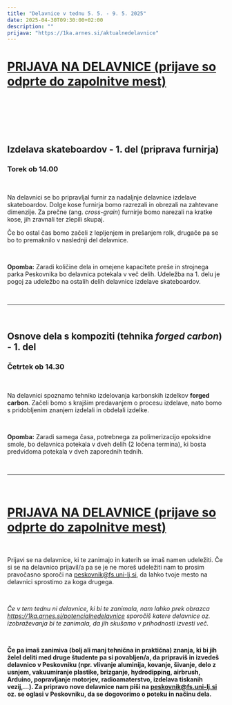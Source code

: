 ```yaml
---
title: "Delavnice v tednu 5. 5. - 9. 5. 2025"
date: 2025-04-30T09:30:00+02:00
description: ""
prijava: "https://1ka.arnes.si/aktualnedelavnice"
---
```






# [PRIJAVA NA DELAVNICE (prijave so odprte do zapolnitve mest)](https://1ka.arnes.si/aktualnedelavnice)

&nbsp;

&nbsp;

&nbsp;

## Izdelava skateboardov - 1. del (priprava furnirja)

### Torek ob 14.00

&nbsp;

Na delavnici se bo pripravljal furnir za nadaljnje delavnice izdelave skateboardov. Dolge kose furnirja bomo razrezali in obrezali na zahtevane dimenzije. Za prečne (ang. *cross-grain*) furnirje bomo narezali na kratke kose, jih zravnali ter zlepili skupaj. 

Če bo ostal čas bomo začeli z lepljenjem in prešanjem rolk, drugače pa se bo to premaknilo v naslednji del delavnice.

&nbsp;

**Opomba:** Zaradi količine dela in omejene kapacitete preše in strojnega parka Peskovnika bo delavnica potekala v več delih. Udeležba na 1. delu je pogoj za udeležbo na ostalih delih delavnice izdelave skateboardov.

&nbsp;

---
&nbsp;

## Osnove dela s kompoziti (tehnika *forged carbon*) - 1. del 

### Četrtek ob 14.30

&nbsp;

Na delavnici spoznamo tehniko izdelovanja karbonskih izdelkov **forged carbon**. Začeli bomo s krajšim predavanjem o procesu izdelave, nato bomo s pridobljenim znanjem izdelali in obdelali izdelke. 

&nbsp;

**Opomba:** Zaradi samega časa, potrebnega za polimerizacijo epoksidne smole, bo delavnica potekala v dveh delih (2 ločena termina), ki bosta predvidoma potekala v dveh zaporednih tednih.

&nbsp;

---

&nbsp;

# [PRIJAVA NA DELAVNICE (prijave so odprte do zapolnitve mest)](https://1ka.arnes.si/aktualnedelavnice)

&nbsp;

Prijavi se na delavnice, ki te zanimajo in katerih se imaš namen udeležiti.
Če si se na delavnico prijavil/a pa se je ne moreš udeležiti nam to prosim pravočasno sporoči na [peskovnik@fs.uni-lj.si](mailto:peskovnik@fs.uni-lj.si), da lahko tvoje mesto na delavnici sprostimo za koga drugega.

&nbsp;

*Če v tem tednu ni delavnice, ki bi te zanimala, nam lahko prek obrazca https://1ka.arnes.si/potencialnedelavnice sporočiš katere delavnice oz. izobraževanja bi te zanimala, da jih skušamo v prihodnosti izvesti več.*

&nbsp;

**Če pa imaš zanimiva (bolj ali manj tehnična in praktična) znanja, ki bi jih želel deliti med druge študente pa si povabljen/a, da pripraviš in izvedeš delavnico v Peskovniku (npr. vlivanje aluminija, kovanje, šivanje, delo z usnjem, vakuumiranje plastike, brizganje, hydrodipping, airbrush, Arduino, popravljanje motorjev, radioamaterstvo, izdelava tiskanih vezij,...). Za pripravo nove delavnice nam piši na [peskovnik@fs.uni-lj.si](mailto:peskovnik@fs.uni-lj.si) oz. se oglasi v Peskovniku, da se dogovorimo o poteku in načinu dela.**

